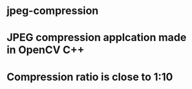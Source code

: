 # jpeg-compression

# JPEG compression applcation made in OpenCV C++
# Compression ratio is close to 1:10
